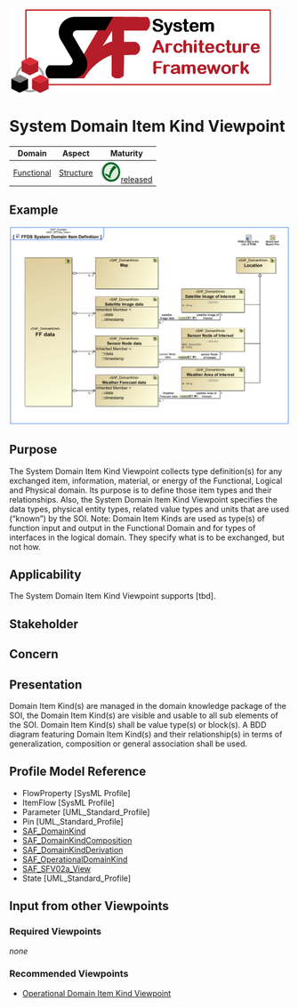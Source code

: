![System Architecture Framework](../diagrams/Logo_SAF.png)
# System Domain Item Kind Viewpoint
|**Domain**|**Aspect**|**Maturity**|
| --- | --- | --- |
|[Functional](../domains.md#Domain-Functional)|[Structure](../aspects.md#Aspect-Structure)|![Released](../diagrams/Symbol_confirmed.svg.png )[released](../using-saf/maturity.md#released)|
## Example
![FFDS System Domain Item Definition](../diagrams/FFDS-System-Domain-Item-Definition.svg)
## Purpose
The System Domain Item Kind Viewpoint collects type definition(s) for any exchanged item, information, material, or energy of the Functional, Logical and Physical domain. Its purpose is to define those item types and their relationships. Also, the System Domain Item Kind Viewpoint specifies the data types, physical entity types, related value types and units that are used (“known”) by the SOI. 
Note: Domain Item Kinds are used as type(s) of function input and output in the Functional Domain and for types of interfaces in the logical domain. They specify what is to be exchanged, but not how.
## Applicability
The System Domain Item Kind Viewpoint supports [tbd].
## Stakeholder
## Concern
## Presentation
Domain Item Kind(s) are managed in the domain knowledge package of the SOI, the Domain Item Kind(s) are visible and usable to all sub elements of the SOI. Domain Item Kind(s) shall be value type(s) or block(s). A BDD diagram featuring Domain Item Kind(s) and their relationship(s) in terms of generalization, composition or general association shall be used.

## Profile Model Reference
* FlowProperty [SysML Profile]
* ItemFlow [SysML Profile]
* Parameter [UML_Standard_Profile]
* Pin [UML_Standard_Profile]
* [SAF_DomainKind](../stereotypes.md#SAF_DomainKind)
* [SAF_DomainKindComposition](../stereotypes.md#SAF_DomainKindComposition)
* [SAF_DomainKindDerivation](../stereotypes.md#SAF_DomainKindDerivation)
* [SAF_OperationalDomainKind](../stereotypes.md#SAF_OperationalDomainKind)
* [SAF_SFV02a_View](../stereotypes.md#SAF_SFV02a_View)
* State [UML_Standard_Profile]
## Input from other Viewpoints
### Required Viewpoints
*none*
### Recommended Viewpoints
* [Operational Domain Item Kind Viewpoint](Operational-Domain-Item-Kind-Viewpoint.md)
